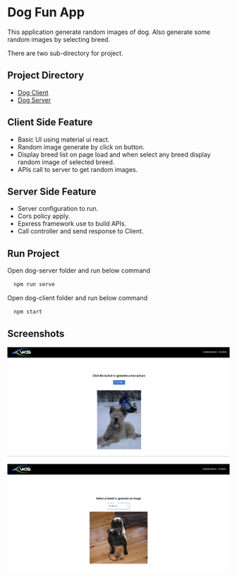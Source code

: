 
# Dog Fun App

This application generate random images of dog. Also generate some random images by selecting breed. 

There are two sub-directory for project.


## Project Directory

 - [Dog Client](https://awesomeopensource.com/project/elangosundar/awesome-README-templates)
 - [Dog Server](https://github.com/matiassingers/awesome-readme)


## Client Side Feature

- Basic UI using material ui react.
- Random image generate by click on button.
- Display breed list on page load and when select any breed display random image of selected breed.
- APIs call to server to get random images.


## Server Side Feature

- Server configuration to run.
- Cors policy apply.
- Epxress framework use to build APIs.
- Call controller and send response to Client.



## Run Project

Open dog-server folder and run below command

```bash
  npm run serve
```

Open dog-client folder and run below command
 
```bash
  npm start
```

## Screenshots

![App Screenshot](ss1.png)

![App Screenshot](ss2.png)

